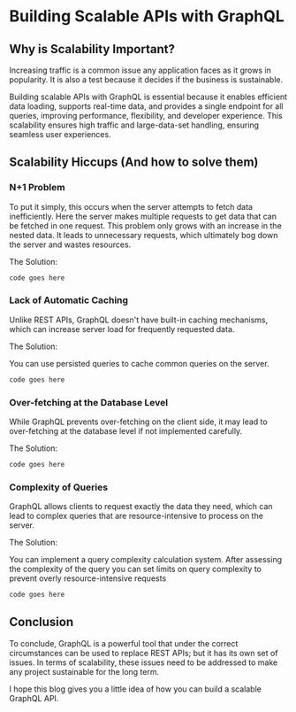 # Building Scalable APIs with GraphQL



## Why is Scalability Important?



Increasing traffic is a common issue any application faces as it grows in popularity. It is also a test because it decides if the business is sustainable.

Building scalable APIs with GraphQL is essential because it enables efficient data loading, supports real-time data, and provides a single endpoint for all queries, improving performance, flexibility, and developer experience. This scalability ensures high traffic and large-data-set handling, ensuring seamless user experiences.



## Scalability Hiccups (And how to solve them)



### N+1 Problem

To put it simply, this occurs when the server attempts to fetch data inefficiently. Here the server makes multiple requests to get data that can be fetched in one request. This problem only grows with an increase in the nested data. It leads to unnecessary requests, which ultimately bog down the server and wastes resources.

The Solution:

```graphql
code goes here
```

### 

### Lack of Automatic Caching

Unlike REST APIs, GraphQL doesn't have built-in caching mechanisms, which can increase server load for frequently requested data.

The Solution:

You can use persisted queries to cache common queries on the server.

```graphql
code goes here
```

### 

### Over-fetching at the Database Level

While GraphQL prevents over-fetching on the client side, it may lead to over-fetching at the database level if not implemented carefully.

The Solution:

```graphql
code goes here
```

### 

### Complexity of Queries

GraphQL allows clients to request exactly the data they need, which can lead to complex queries that are resource-intensive to process on the server.

The Solution:

You can implement a query complexity calculation system. After assessing the complexity of the query you can set limits on query complexity to prevent overly resource-intensive requests

```graphql
code goes here
```

## 

## Conclusion

To conclude, GraphQL is a powerful tool that under the correct circumstances can be used to replace REST APIs; but it has its own set of issues. In terms of scalability, these issues need to be addressed to make any project sustainable for the long term.

I hope this blog gives you a little idea of how you can build a scalable GraphQL API.
